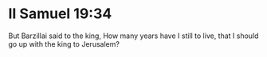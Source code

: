 # II Samuel 19:34

But Barzillai said to the king, How many years have I still to live, that I should go up with the king to Jerusalem?
